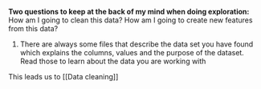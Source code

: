 **Two questions to keep at the back of my mind when doing exploration:**
How am I going to clean this data?
How am I going to create new features from this data?

1. There are always some files that describe the data set you have found which explains the columns, values and the purpose of the dataset. Read those to learn about the data you are working with


This leads us to [[Data cleaning]]